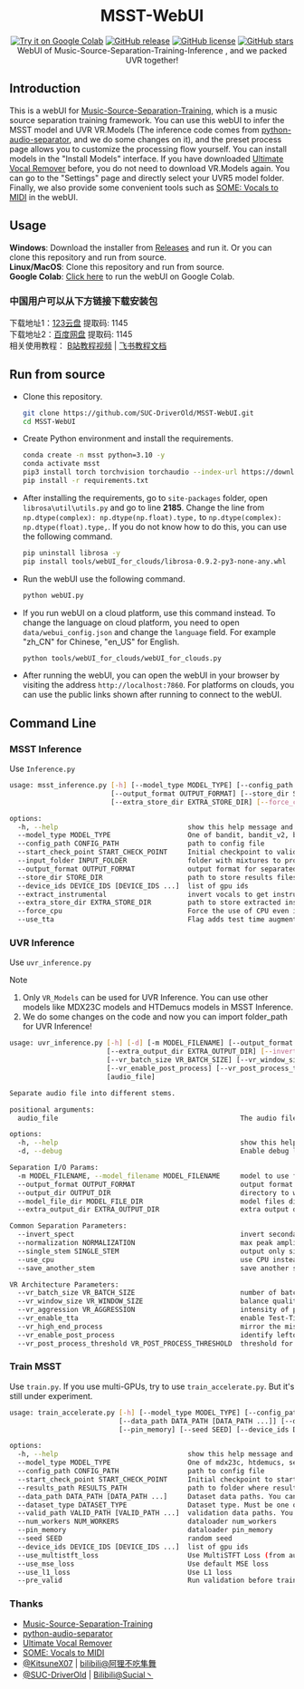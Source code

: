 <div align="center">

# MSST-WebUI
[![Try it on Google Colab](https://colab.research.google.com/assets/colab-badge.svg)](https://colab.research.google.com/github/SUC-DriverOld/MSST-WebUI/blob/main/webUI_for_colab.ipynb)
[![GitHub release](https://img.shields.io/github/v/release/SUC-DriverOld/MSST-WebUI)](https://github.com/SUC-DriverOld/MSST-WebUI/releases/latest)
[![GitHub license](https://img.shields.io/github/license/SUC-DriverOld/MSST-WebUI)](https://github.com/SUC-DriverOld/MSST-WebUI/blob/main/LICENSE)
[![GitHub stars](https://img.shields.io/github/stars/SUC-DriverOld/MSST-WebUI)](https://github.com/SUC-DriverOld/MSST-WebUI/stargazers)<br>
WebUI of Music-Source-Separation-Training-Inference , and we packed UVR together!
</div>

## Introduction

This is a webUI for [Music-Source-Separation-Training](https://github.com/ZFTurbo/Music-Source-Separation-Training), which is a music source separation training framework. You can use this webUI to infer the MSST model and UVR VR.Models (The inference code comes from [python-audio-separator](https://github.com/nomadkaraoke/python-audio-separator), and we do some changes on it), and the preset process page allows you to customize the processing flow yourself. You can install models in the "Install Models" interface. If you have downloaded [Ultimate Vocal Remover](https://github.com/Anjok07/ultimatevocalremovergui) before, you do not need to download VR.Models again. You can go to the "Settings" page and directly select your UVR5 model folder. Finally, we also provide some convenient tools such as [SOME: Vocals to MIDI](https://github.com/openvpi/SOME/) in the webUI.

## Usage

**Windows**: Download the installer from [Releases](https://github.com/SUC-DriverOld/MSST-WebUI/releases) and run it. Or you can clone this repository and run from source.<br>
**Linux/MacOS**: Clone this repository and run from source.<br>
**Google Colab**: [Click here](https://colab.research.google.com/github/SUC-DriverOld/MSST-WebUI/blob/main/webUI_for_colab.ipynb) to run the webUI on Google Colab.

### 中国用户可以从下方链接下载安装包

下载地址1：[123云盘](https://www.123pan.com/s/1bmETd-AefWh.html) 提取码: 1145<br>
下载地址2：[百度网盘](https://pan.baidu.com/s/1uzYHSpMJ1nZVjRpIXIFF_Q?pwd=1145) 提取码: 1145<br>
相关使用教程： [B站教程视频](https://www.bilibili.com/video/BV18m42137rm) | [飞书教程文档](https://r1kc63iz15l.feishu.cn/wiki/JSp3wk7zuinvIXkIqSUcCXY1nKc)

## Run from source

- Clone this repository.

  ```bash
  git clone https://github.com/SUC-DriverOld/MSST-WebUI.git
  cd MSST-WebUI
  ```

- Create Python environment and install the requirements.

  ```bash
  conda create -n msst python=3.10 -y
  conda activate msst
  pip3 install torch torchvision torchaudio --index-url https://download.pytorch.org/whl/cu121
  pip install -r requirements.txt
  ```
- After installing the requirements, go to `site-packages` folder, open `librosa\util\utils.py` and go to line **2185**. Change the line from `np.dtype(complex): np.dtype(np.float).type,` to `np.dtype(complex): np.dtype(float).type,`. If you do not know how to do this, you can use the following command.

  ```bash
  pip uninstall librosa -y
  pip install tools/webUI_for_clouds/librosa-0.9.2-py3-none-any.whl
  ```

- Run the webUI use the following command.

  ```bash
  python webUI.py
  ```

- If you run webUI on a cloud platform, use this command instead. To change the language on cloud platform, you need to open `data/webui_config.json` and change the `language` field. For example "zh_CN" for Chinese, "en_US" for English.

  ```bash
  python tools/webUI_for_clouds/webUI_for_clouds.py
  ```

- After running the webUI, you can open the webUI in your browser by visiting the address `http://localhost:7860`. For platforms on clouds, you can use the public links shown after running to connect to the webUI.

## Command Line

### MSST Inference

Use `Inference.py`

```bash
usage: msst_inference.py [-h] [--model_type MODEL_TYPE] [--config_path CONFIG_PATH] [--start_check_point START_CHECK_POINT] [--input_folder INPUT_FOLDER]
                         [--output_format OUTPUT_FORMAT] [--store_dir STORE_DIR] [--device_ids DEVICE_IDS [DEVICE_IDS ...]] [--extract_instrumental]
                         [--extra_store_dir EXTRA_STORE_DIR] [--force_cpu] [--use_tta]

options:
  -h, --help                                show this help message and exit
  --model_type MODEL_TYPE                   One of bandit, bandit_v2, bs_roformer, htdemucs, mdx23c, mel_band_roformer, scnet, scnet_unofficial, segm_models, swin_upernet, torchseg
  --config_path CONFIG_PATH                 path to config file
  --start_check_point START_CHECK_POINT     Initial checkpoint to valid weights
  --input_folder INPUT_FOLDER               folder with mixtures to process
  --output_format OUTPUT_FORMAT             output format for separated files, one of wav, flac, mp3
  --store_dir STORE_DIR                     path to store results files
  --device_ids DEVICE_IDS [DEVICE_IDS ...]  list of gpu ids
  --extract_instrumental                    invert vocals to get instrumental if provided
  --extra_store_dir EXTRA_STORE_DIR         path to store extracted instrumental. If not provided, store_dir will be used
  --force_cpu                               Force the use of CPU even if CUDA is available
  --use_tta                                 Flag adds test time augmentation during inference (polarity and channel inverse). While this triples the runtime, it reduces noise and slightly improves prediction quality.
```

### UVR Inference

Use `uvr_inference.py`

> [!NOTE]
> 1. Only `VR_Models` can be used for UVR Inference. You can use other models like MDX23C models and HTDemucs models in MSST Inference.<br>
> 2. We do some changes on the code and now you can import folder_path for UVR Inference!

```bash
usage: uvr_inference.py [-h] [-d] [-m MODEL_FILENAME] [--output_format OUTPUT_FORMAT] [--output_dir OUTPUT_DIR] [--model_file_dir MODEL_FILE_DIR]
                        [--extra_output_dir EXTRA_OUTPUT_DIR] [--invert_spect] [--normalization NORMALIZATION] [--single_stem SINGLE_STEM] [--use_cpu] [--save_another_stem]
                        [--vr_batch_size VR_BATCH_SIZE] [--vr_window_size VR_WINDOW_SIZE] [--vr_aggression VR_AGGRESSION] [--vr_enable_tta] [--vr_high_end_process]
                        [--vr_enable_post_process] [--vr_post_process_threshold VR_POST_PROCESS_THRESHOLD]
                        [audio_file]

Separate audio file into different stems.

positional arguments:
  audio_file                                             The audio file path to separate, in any common format. You can input file path or file folder path

options:
  -h, --help                                             show this help message and exit
  -d, --debug                                            Enable debug logging, equivalent to --log_level=debug.

Separation I/O Params:
  -m MODEL_FILENAME, --model_filename MODEL_FILENAME     model to use for separation (default: 1_HP-UVR.pth). Example: -m 2_HP-UVR.pth
  --output_format OUTPUT_FORMAT                          output format for separated files, any common format (default: FLAC). Example: --output_format=MP3
  --output_dir OUTPUT_DIR                                directory to write output files (default: <current dir>). Example: --output_dir=/app/separated
  --model_file_dir MODEL_FILE_DIR                        model files directory (default: pretrain/VR_Models). Example: --model_file_dir=/app/models
  --extra_output_dir EXTRA_OUTPUT_DIR                    extra output directory for saving another stem. If not provided, output_dir will be used. Example: --extra_output_dir=/app/extra_output

Common Separation Parameters:
  --invert_spect                                         invert secondary stem using spectogram (default: False). Example: --invert_spect
  --normalization NORMALIZATION                          max peak amplitude to normalize input and output audio to (default: 0.9). Example: --normalization=0.7
  --single_stem SINGLE_STEM                              output only single stem, e.g. Instrumental, Vocals, Drums, Bass, Guitar, Piano, Other. Example: --single_stem=Instrumental   
  --use_cpu                                              use CPU instead of GPU for inference
  --save_another_stem                                    save another stem when using flow inference (default: False). Example: --save_another_stem

VR Architecture Parameters:
  --vr_batch_size VR_BATCH_SIZE                          number of batches to process at a time. higher = more RAM, slightly faster processing (default: 4). Example: --vr_batch_size=16
  --vr_window_size VR_WINDOW_SIZE                        balance quality and speed. 1024 = fast but lower, 320 = slower but better quality. (default: 512). Example: --vr_window_size=320
  --vr_aggression VR_AGGRESSION                          intensity of primary stem extraction, -100 - 100. typically 5 for vocals & instrumentals (default: 5). Example: --vr_aggression=2
  --vr_enable_tta                                        enable Test-Time-Augmentation; slow but improves quality (default: False). Example: --vr_enable_tta
  --vr_high_end_process                                  mirror the missing frequency range of the output (default: False). Example: --vr_high_end_process
  --vr_enable_post_process                               identify leftover artifacts within vocal output; may improve separation for some songs (default: False). Example: --vr_enable_post_process
  --vr_post_process_threshold VR_POST_PROCESS_THRESHOLD  threshold for post_process feature: 0.1-0.3 (default: 0.2). Example: --vr_post_process_threshold=0.1
```

### Train MSST

Use `train.py`. If you use multi-GPUs, try to use `train_accelerate.py`. But it's still under experiment.

```bash
usage: train_accelerate.py [-h] [--model_type MODEL_TYPE] [--config_path CONFIG_PATH] [--start_check_point START_CHECK_POINT] [--results_path RESULTS_PATH]
                           [--data_path DATA_PATH [DATA_PATH ...]] [--dataset_type DATASET_TYPE] [--valid_path VALID_PATH [VALID_PATH ...]] [--num_workers NUM_WORKERS]
                           [--pin_memory] [--seed SEED] [--device_ids DEVICE_IDS [DEVICE_IDS ...]] [--use_multistft_loss] [--use_mse_loss] [--use_l1_loss] [--pre_valid]

options:
  -h, --help                                show this help message and exit
  --model_type MODEL_TYPE                   One of mdx23c, htdemucs, segm_models, mel_band_roformer, bs_roformer, swin_upernet, bandit
  --config_path CONFIG_PATH                 path to config file
  --start_check_point START_CHECK_POINT     Initial checkpoint to start training
  --results_path RESULTS_PATH               path to folder where results will be stored (weights, metadata)
  --data_path DATA_PATH [DATA_PATH ...]     Dataset data paths. You can provide several folders.
  --dataset_type DATASET_TYPE               Dataset type. Must be one of: 1, 2, 3 or 4. Details here: https://github.com/ZFTurbo/Music-Source-Separation-Training/blob/main/docs/dataset_types.md
  --valid_path VALID_PATH [VALID_PATH ...]  validation data paths. You can provide several folders.
  --num_workers NUM_WORKERS                 dataloader num_workers
  --pin_memory                              dataloader pin_memory
  --seed SEED                               random seed
  --device_ids DEVICE_IDS [DEVICE_IDS ...]  list of gpu ids
  --use_multistft_loss                      Use MultiSTFT Loss (from auraloss package)
  --use_mse_loss                            Use default MSE loss
  --use_l1_loss                             Use L1 loss
  --pre_valid                               Run validation before training (only works for train_accelerate.py)
```

### Thanks

- [Music-Source-Separation-Training](https://github.com/ZFTurbo/Music-Source-Separation-Training)
- [python-audio-separator](https://github.com/nomadkaraoke/python-audio-separator)
- [Ultimate Vocal Remover](https://github.com/Anjok07/ultimatevocalremovergui)
- [SOME: Vocals to MIDI](https://github.com/openvpi/SOME/)
- [@KitsuneX07](https://github.com/KitsuneX07) | [bilibili@阿狸不吃隼舞](https://space.bilibili.com/403335715)
- [@SUC-DriverOld](https://github.com/SUC-DriverOld) | [Bilibili@Sucial丶](https://space.bilibili.com/445022409)
